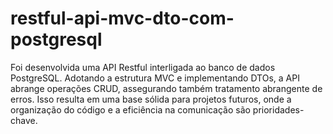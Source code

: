 # restful-api-mvc-dto-com-postgresql

Foi desenvolvida uma API Restful interligada ao banco de dados PostgreSQL. 
Adotando a estrutura MVC e implementando DTOs, a API abrange operações CRUD, assegurando 
também tratamento abrangente de erros. Isso resulta em uma base sólida para projetos futuros, 
onde a organização do código e a eficiência na comunicação são prioridades-chave.
